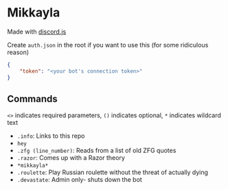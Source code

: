 # Mikkayla
Made with [discord.js](https://discord.js.org/)

Create `auth.json` in the root if you want to use this (for some ridiculous reason)
```json
{
    "token": "<your bot's connection token>"
}
```

## Commands
`<>` indicates required parameters, `()` indicates optional, `*` indicates wildcard text
- `.info`: Links to this repo
- `hey`
- `.zfg (line_number)`: Reads from a list of old ZFG quotes
- `.razor`: Comes up with a Razor theory
- `*mikkayla*`
- `.roulette`: Play Russian roulette without the threat of actually dying
- `.devastate`: Admin only- shuts down the bot
